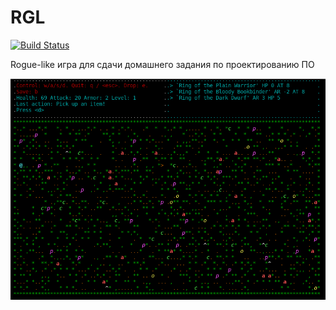 # RGL
[![Build Status](https://travis-ci.org/Fatalll/RGL.svg?branch=task-3-akhoroshev-save)](https://travis-ci.org/Fatalll/RGL)

Rogue-like игра для сдачи домашнего задания по проектированию ПО

![alt text](./doc/shot.png)
